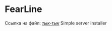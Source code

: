 # FearLine
Ссылка на файл: [*тык-тык*](https://darkycat.github.io/FearLine/files/Fearline.jar)
 Simple server installer
